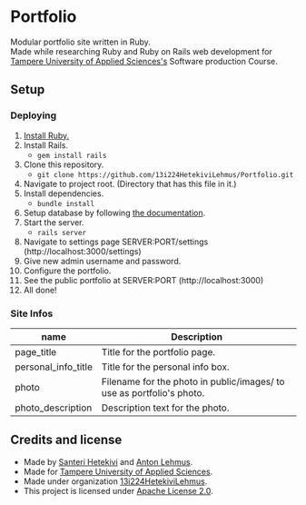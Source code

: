 # Portfolio
Modular portfolio site written in Ruby.  
Made while researching Ruby and Ruby on Rails web development for [Tampere University of Applied Sciences's](http://www.tamk.fi/web/tamken) Software production Course.

## Setup  

### Deploying
1. [Install Ruby.](https://www.ruby-lang.org/en/documentation/installation/)
1. Install Rails.
    * ```gem install rails```
1. Clone this repository.
    * ```git clone https://github.com/13i224HetekiviLehmus/Portfolio.git```
1. Navigate to project root. (Directory that has this file in it.)
1. Install dependencies.
    * ```bundle install```
1. Setup database by following [the documentation](https://github.com/13i224HetekiviLehmus/Portfolio/blob/master/database/README.md).
1. Start the server.
    * ```rails server```
1. Navigate to settings page SERVER:PORT/settings (http://localhost:3000/settings)
1. Give new admin username and password.
1. Configure the portfolio.
1. See the public portfolio at SERVER:PORT (http://localhost:3000)
1. All done!

### Site Infos

| name              | Description   |
| ----------------- | ------------- |
| page_title | Title for the portfolio page. |
| personal_info_title | Title for the personal info box. |
| photo | Filename for the photo in public/images/ to use as portfolio's photo. |
| photo_description | Description text for the photo. |

## Credits and license

* Made by [Santeri Hetekivi](https://github.com/SanteriHetekivi) and [Anton Lehmus](https://github.com/AntonLehmus).
* Made for [Tampere University of Applied Sciences](http://www.tamk.fi/web/tamken).
* Made under organization [13i224HetekiviLehmus](https://github.com/13i224HetekiviLehmus).
* This project is licensed under [Apache License 2.0](https://raw.githubusercontent.com/13i224HetekiviLehmus/Portfolio/master/LICENSE).
